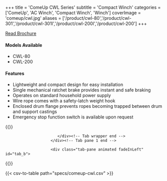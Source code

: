 +++
title = 'ComeUp CWL Series'
subtitle = 'Compact Winch'
categories = ['ComeUp', 'AC Winch', 'Compact Winch', 'Winch']
coverImage = 'comeup/cwl.jpg'
aliases = ['/product/cwl-80','/product/cwl-301','/product/cwl-301l','/product/cwl-200l','/product/cwl-200']
+++

[Read Brochure](https://drive.google.com/file/d/1w6psIcPfsffWlWrCbrrdFqmXiIF2ctnz/view?usp=sharing)

#### Models Available

* CWL-80
* CWL-200

#### Features

* Lightweight and compact design for easy installation
* Single mechanical ratchet brake provides instant and safe braking
* Operates on standard household power supply
* Wire rope comes with a safety-latch weight hook
* Enclosed drum flange prevents ropes becoming trapped between drum and support
  castings
* Emergency stop function switch is available upon request

{{<renderer>}}

</div>
                              </div><!-- Service 1 end -->

                           </div><!-- Tab wrapper end -->
                        </div><!-- Tab pane 1 end -->

                        <div class="tab-pane animated fadeInLeft" id="tab_b">
{{</renderer>}}

{{< csv-to-table path="specs/comeup-cwl.csv" >}}
